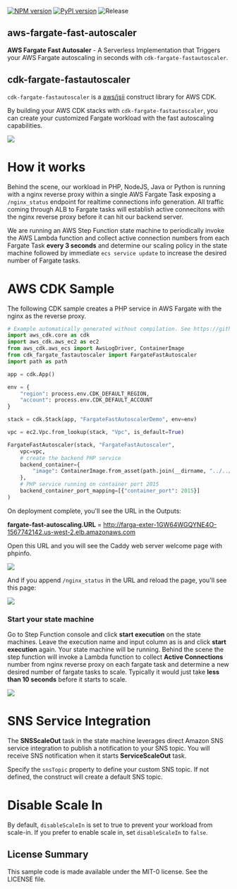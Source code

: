 [![NPM version](https://badge.fury.io/js/cdk-fargate-fastautoscaler.svg)](https://badge.fury.io/js/cdk-fargate-fastautoscaler)
[![PyPI version](https://badge.fury.io/py/cdk-fargate-fastautoscaler.svg)](https://badge.fury.io/py/cdk-fargate-fastautoscaler)
![Release](https://github.com/aws-samples/aws-fargate-fast-autoscaler/workflows/Release/badge.svg)

## aws-fargate-fast-autoscaler

**AWS Fargate Fast Autosaler** - A Serverless Implementation that Triggers your AWS Fargate autoscaling in seconds with `cdk-fargate-fastautoscaler`.

## cdk-fargate-fastautoscaler

`cdk-fargate-fastautoscaler` is a [aws/jsii](https://github.com/aws/jsii) construct library for AWS CDK.

By building your AWS CDK stacks with `cdk-fargate-fastautoscaler`, you can create your customized Fargate workload with the fast autoscaling capabilities.

![](images/fargate-fast-autoscaler.png)

# How it works

Behind the scene, our workload in PHP, NodeJS, Java or Python is running with a nginx reverse proxy within a single AWS Fargate Task exposing a `/nginx_status` endpoint for realtime connections info generation. All traffic coming through ALB to Fargate tasks will establish active connecitons with the nginx reverse proxy before it can hit our backend server.

We are running an AWS Step Function state machine to periodically invoke the AWS Lambda function and collect active connection numbers from each Fargate Task **every 3 seconds** and determine our scaling policy in the state machine followed by immediate `ecs service update` to increase the desired number of Fargate tasks.

# AWS CDK Sample

The following CDK sample creates a PHP service in AWS Fargate with the nginx as the reverse proxy.

```python
# Example automatically generated without compilation. See https://github.com/aws/jsii/issues/826
import aws_cdk.core as cdk
import aws_cdk.aws_ec2 as ec2
from aws_cdk.aws_ecs import AwsLogDriver, ContainerImage
from cdk_fargate_fastautoscaler import FargateFastAutoscaler
import path as path

app = cdk.App()

env = {
    "region": process.env.CDK_DEFAULT_REGION,
    "account": process.env.CDK_DEFAULT_ACCOUNT
}

stack = cdk.Stack(app, "FargateFastAutoscalerDemo", env=env)

vpc = ec2.Vpc.from_lookup(stack, "Vpc", is_default=True)

FargateFastAutoscaler(stack, "FargateFastAutoscaler",
    vpc=vpc,
    # create the backend PHP service
    backend_container={
        "image": ContainerImage.from_asset(path.join(__dirname, "../../sample/backend/php"))
    },
    # PHP service running on container port 2015
    backend_container_port_mapping=[{"container_port": 2015}]
)
```

On deployment complete, you'll see the URL in the Outputs:

**fargate-fast-autoscaling.URL** = http://farga-exter-1GW64WGQYNE4O-1567742142.us-west-2.elb.amazonaws.com

Open this URL and you will see the Caddy web server welcome page with phpinfo.

![](images/php-welcome.png)

And if you append `/nginx_status` in the URL and reload the page, you'll see this page:

![](images/nginx-status.png)

### Start your state machine

Go to Step Function console and click **start execution** on the state machines. Leave the execution name and input column as is and click **start execution** again. Your state machine will be running. Behind the scene the step function will invoke a Lambda function to collect **Active Connections** number from nginx reverse proxy on each fargate task and determine a new desired number of fargate tasks to scale. Typically it would just take **less than 10 seconds** before it starts to scale.

![](images/stepfunc.png)

# SNS Service Integration

The **SNSScaleOut** task in the state machine leverages direct Amazon SNS service integration to publish a notification to your SNS topic. You will receive SNS notification when it starts **ServiceScaleOut** task.

Specify the `snsTopic` property to define your custom SNS topic. If not defined, the construct will create a default SNS topic.

# Disable Scale In

By default, `disableScaleIn` is set to true to prevent your workload from scale-in. If you prefer to enable scale in, set `disableScaleIn` to `false`.

## License Summary

This sample code is made available under the MIT-0 license. See the LICENSE file.
